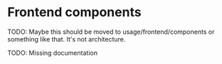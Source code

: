 # Frontend components

TODO: Maybe this should be moved to usage/frontend/components or something like that. It's not architecture.

TODO: Missing documentation
